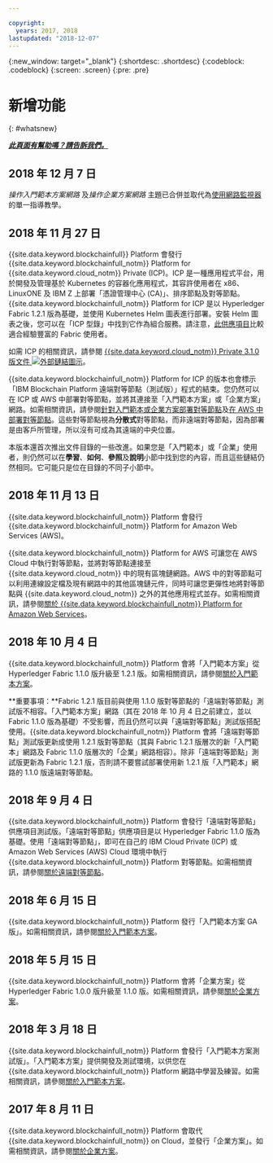 ```yaml
---

copyright:
  years: 2017, 2018
lastupdated: "2018-12-07"
---
```


{:new_window: target="_blank"}
{:shortdesc: .shortdesc}
{:codeblock: .codeblock}
{:screen: .screen}
{:pre: .pre}

# 新增功能
{: #whatsnew}

***[此頁面有幫助嗎？請告訴我們。](https://www.surveygizmo.com/s3/4501493/IBM-Blockchain-Documentation)***

## 2018 年 12 月 7 日

*操作入門範本方案網路* 及*操作企業方案網路* 主題已合併並取代為[使用網路監視器](v10_dashboard.html)的單一指導教學。

## 2018 年 11 月 27 日

{{site.data.keyword.blockchainfull}} Platform 會發行 {{site.data.keyword.blockchainfull_notm}} Platform for {{site.data.keyword.cloud_notm}} Private (ICP)。ICP 是一種應用程式平台，用於開發及管理基於 Kubernetes 的容器化應用程式，其容許使用者在 x86、LinuxONE 及 IBM Z 上部署「憑證管理中心 (CA)」、排序節點及對等節點。{{site.data.keyword.blockchainfull_notm}} Platform for ICP 是以 Hyperledger Fabric 1.2.1 版為基礎，並使用 Kubernetes Helm 圖表進行部署。安裝 Helm 圖表之後，您可以在「ICP 型錄」中找到它作為組合服務。請注意，[此供應項目](ibp-for-icp-about.html)比較適合經驗豐富的 Fabric 使用者。

如需 ICP 的相關資訊，請參閱 [{{site.data.keyword.cloud_notm}} Private 3.1.0 版文件 ![外部鏈結圖示](images/external_link.svg "外部鏈結圖示")](https://www.ibm.com/support/knowledgecenter/SSBS6K_3.1.0/kc_welcome_containers.html "{{site.data.keyword.cloud_notm}} Private 3.1.0 版文件")。

{{site.data.keyword.blockchainfull_notm}} Platform for ICP 的版本也會標示「IBM Blockchain Platform 遠端對等節點（測試版）」程式的結束。您仍然可以在 ICP 或 AWS 中部署對等節點，並將其連接至「入門範本方案」或「企業方案」網路。如需相關資訊，請參閱[針對入門範本或企業方案部署對等節點](howto/peer_deploy_ibp.html)及[在 AWS 中部署對等節點](howto/remote_peer_aws.html)。這些對等節點視為**分散式**對等節點，而非遠端對等節點，因為部署是由客戶所管理，所以沒有可成為其遠端的中央位置。

本版本還首次推出文件目錄的一些改進。如果您是「入門範本」或「企業」使用者，則仍然可以在**學習**、**如何**、**參照**及**說明**小節中找到您的內容，而且這些鏈結仍然相同。它可能只是位在目錄的不同子小節中。

## 2018 年 11 月 13 日

{{site.data.keyword.blockchainfull_notm}} Platform 會發行 {{site.data.keyword.blockchainfull_notm}} Platform for Amazon Web Services (AWS)。

{{site.data.keyword.blockchainfull_notm}} Platform for AWS 可讓您在 AWS Cloud 中執行對等節點，並將對等節點連接至 {{site.data.keyword.cloud_notm}} 中的現有區塊鏈網路。AWS 中的對等節點可以利用連線設定檔及現有網路中的其他區塊鏈元件，同時可讓您更彈性地將對等節點與 {{site.data.keyword.cloud_notm}} 之外的其他應用程式並存。如需相關資訊，請參閱[關於 {{site.data.keyword.blockchainfull_notm}} Platform for Amazon Web Services](howto/remote_peer.html)。

## 2018 年 10 月 4 日

{{site.data.keyword.blockchainfull_notm}} Platform 會將「入門範本方案」從 Hyperledger Fabric 1.1.0 版升級至 1.2.1 版。如需相關資訊，請參閱[關於入門範本方案](starter_plan.html)。

**重要事項：**Fabric 1.2.1 版目前與使用 1.1.0 版對等節點的「遠端對等節點」測試版不相容。「入門範本方案」網路（其在 2018 年 10 月 4 日之前建立，並以 Fabric 1.1.0 版為基礎）不受影響，而且仍然可以與「遠端對等節點」測試版搭配使用。{{site.data.keyword.blockchainfull_notm}} Platform 會將「遠端對等節點」測試版更新成使用 1.2.1 版對等節點（其與 Fabric 1.2.1 版層次的新「入門範本」網路及 Fabric 1.1.0 版層次的「企業」網路相容）。除非「遠端對等節點」測試版更新為 Fabric 1.2.1 版，否則請不要嘗試部署使用新 1.2.1 版「入門範本」網路的 1.1.0 版遠端對等節點。

## 2018 年 9 月 4 日

{{site.data.keyword.blockchainfull_notm}} Platform 會發行「遠端對等節點」供應項目測試版。「遠端對等節點」供應項目是以 Hyperledger Fabric 1.1.0 版為基礎。使用「遠端對等節點」，即可在自己的 IBM Cloud Private (ICP) 或 Amazon Web Services (AWS) Cloud 環境中執行 {{site.data.keyword.blockchainfull_notm}} Platform 對等節點。如需相關資訊，請參閱[關於遠端對等節點](howto/remote_peer.html)。

## 2018 年 6 月 15 日

{{site.data.keyword.blockchainfull_notm}} Platform 發行「入門範本方案 GA 版」。如需相關資訊，請參閱[關於入門範本方案](starter_plan.html)。

## 2018 年 5 月 15 日

{{site.data.keyword.blockchainfull_notm}} Platform 會將「企業方案」從 Hyperledger Fabric 1.0.0 版升級至 1.1.0 版。如需相關資訊，請參閱[關於企業方案](enterprise_plan.html)。

## 2018 年 3 月 18 日

{{site.data.keyword.blockchainfull_notm}} Platform 會發行「入門範本方案測試版」。「入門範本方案」提供開發及測試環境，以供您在 {{site.data.keyword.blockchainfull_notm}} Platform 網路中學習及練習。如需相關資訊，請參閱[關於入門範本方案](starter_plan.html)。

## 2017 年 8 月 11 日

{{site.data.keyword.blockchainfull_notm}} Platform 會取代 {{site.data.keyword.blockchainfull_notm}} on Cloud，並發行「企業方案」。如需相關資訊，請參閱[關於企業方案](enterprise_plan.html)。
